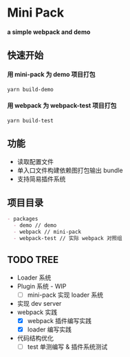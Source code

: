 # Mini Pack

**a simple webpack and demo**

## 快速开始

#### 用 mini-pack 为 demo 项目打包

```shell
yarn build-demo
```

#### 用 webpack 为 webpack-test 项目打包

```shell
yarn build-test
```

## 功能

- 读取配置文件
- 单入口文件构建依赖图打包输出 bundle
- 支持简易插件系统

## 项目目录

```markdown
- packages
  - demo // demo
  - webpack // mini-pack
  - webpack-test // 实际 webpack 对照组
```

## TODO TREE

- Loader 系统
- Plugin 系统 - WIP
  - [ ] mini-pack 实现 loader 系统
- 实现 dev server
- webpack 实践
  - [x] webpack 插件编写实践
  - [x] loader 编写实践
- 代码结构优化
  - [ ] test 单测编写 & 插件系统测试
